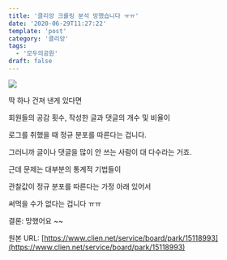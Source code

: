 ```yaml
---
title: '클리앙 크롤링 분석 망했습니다 ㅠㅠ'
date: '2020-06-29T11:27:22'
template: 'post'
category: '클리앙'
tags: 
  - '모두의공원'
draft: false
---
```


![](https://cdn.clien.net/web/api/file/F01/10236402/3c1f0198bf3219.png?w=780&h=30000&gif=true)

딱 하나 건져 낸게 있다면 

회원들의 공감 횟수, 작성한 글과 댓글의 개수 및 비율이 

로그를 취했을 때 정규 분포를 따른다는 겁니다. 

그러니까 글이나 댓글을 많이 안 쓰는 사람이 대 다수라는 거죠. 

근데 문제는 대부분의 통계적 기법들이 

관찰값이 정규 분포를 따른다는 가정 아래 있어서

써먹을 수가 없다는 겁니다 ㅠㅠ

  

결론: 망했어요 ~~

원본 URL: [https://www.clien.net/service/board/park/15118993](https://www.clien.net/service/board/park/15118993)